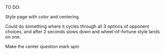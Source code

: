 TO DO:

Style page with color and centering


Could do something where it cycles through all 3 options of opponent choices, and after 2 seconds slows down and wheel-of-fortune style lands on one.

Make the center question mark spin